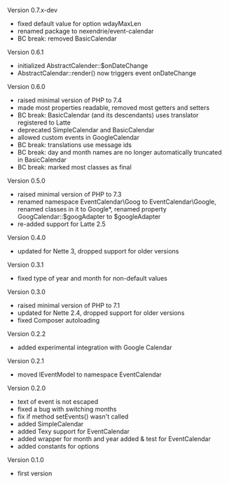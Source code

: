 Version 0.7.x-dev
- fixed default value for option wdayMaxLen
- renamed package to nexendrie/event-calendar
- BC break: removed BasicCalendar

Version 0.6.1
- initialized AbstractCalender::$onDateChange
- AbstractCalendar::render() now triggers event onDateChange

Version 0.6.0
- raised minimal version of PHP to 7.4
- made most properties readable, removed most getters and setters
- BC break: BasicCalendar (and its descendants) uses translator registered to Latte
- deprecated SimpleCalendar and BasicCalendar
- allowed custom events in GoogleCalendar
- BC break: translations use message ids
- BC break: day and month names are no longer automatically truncated in BasicCalendar
- BC break: marked most classes as final

Version 0.5.0
- raised minimal version of PHP to 7.3
- renamed namespace EventCalendar\Goog to EventCalendar\Google, renamed classes in it to Google*, renamed property GoogCalendar::$googAdapter to $googleAdapter
- re-added support for Latte 2.5

Version 0.4.0
- updated for Nette 3, dropped support for older versions

Version 0.3.1
- fixed type of year and month for non-default values

Version 0.3.0
- raised minimal version of PHP to 7.1
- updated for Nette 2.4, dropped support for older versions
- fixed Composer autoloading

Version 0.2.2
- added experimental integration with Google Calendar

Version 0.2.1
- moved IEventModel to namespace EventCalendar

Version 0.2.0
- text of event is not escaped
- fixed a bug with switching months
- fix if method setEvents() wasn't called
- added SimpleCalendar
- added Texy support for EventCalendar
- added wrapper for month and year added & test for EventCalendar
- added constants for options

Version 0.1.0
- first version
